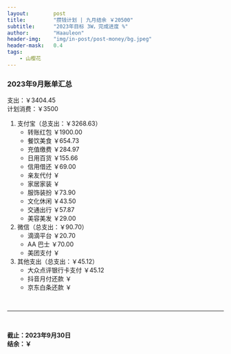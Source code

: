 ```yaml
---
layout:        post
title:         "攒钱计划 | 九月结余 ￥20500"
subtitle:      "2023年目标 3W，完成进度 %"
author:        "Haauleon"
header-img:    "img/in-post/post-money/bg.jpeg"
header-mask:   0.4
tags:
    - 山樱花
---
```


### 2023年9月账单汇总             
支出：￥3404.45               
计划消费：￥3500          

1. 支付宝（总支出：￥3268.63）   
    - 转账红包 ￥1900.00   
    - 餐饮美食 ￥654.73     
    - 充值缴费 ￥284.97          
    - 日用百货 ￥155.66         
    - 信用借还 ￥69.00            
    - 亲友代付 ￥     
    - 家居家装 ￥    
    - 服饰装扮 ￥73.90    
    - 文化休闲 ￥43.50    
    - 交通出行 ￥57.87          
    - 美容美发 ￥29.00                 
2. 微信（总支出：￥90.70）      
    - 滴滴平台 ￥20.70         
    - AA 巴士 ￥70.00         
    - 美团支付 ￥       
3. 其他支出（总支出：￥45.12）     
    - 大众点评银行卡支付 ￥45.12    
    - 抖音月付还款 ￥    
    - 京东白条还款 ￥   

<br>

---

<br>

**截止：2023年9月30日**      
**结余：￥**        